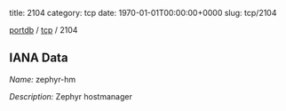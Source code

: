 title: 2104
category: tcp
date: 1970-01-01T00:00:00+0000
slug: tcp/2104

[portdb](/) / [tcp](/category/tcp.html) / 2104


## IANA Data

_Name:_ zephyr-hm

_Description:_ Zephyr hostmanager


